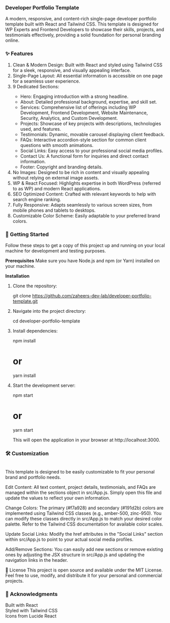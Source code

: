 <h3>Developer Portfolio Template</h3>
A modern, responsive, and content-rich single-page developer portfolio template built with React and Tailwind CSS. This template is designed for WP Experts and Frontend Developers to showcase their skills, projects, and testimonials effectively, providing a solid foundation for personal branding online.

<h3>✨ Features</h3>
<ol>
<li>Clean & Modern Design: Built with React and styled using Tailwind CSS for a sleek, responsive, and visually appealing interface.</li>

<li>Single-Page Layout: All essential information is accessible on one page for a seamless user experience.</li>

<li>9 Dedicated Sections:</li>
<ul>
<li>Hero: Engaging introduction with a strong headline.</li>

<li>About: Detailed professional background, expertise, and skill set.</li>

<li>Services: Comprehensive list of offerings including WP Development, Frontend Development, Website Maintenance, Security, Analytics, and Custom Development.</li>

<li>Projects: Showcase of key projects with descriptions, technologies used, and features.</li>

<li>Testimonials: Dynamic, movable carousel displaying client feedback.</li>

<li>FAQs: Interactive accordion-style section for common client questions with smooth animations.</li>

<li>Social Links: Easy access to your professional social media profiles.</li>

<li>Contact Us: A functional form for inquiries and direct contact information.</li>

<li>Footer: Copyright and branding details.</li>
</ul>
<li>No Images: Designed to be rich in content and visually appealing without relying on external image assets.</li>

<li>WP & React Focused: Highlights expertise in both WordPress (referred to as WP) and modern React applications.</li>

<li>SEO Optimized Content: Crafted with relevant keywords to help with search engine ranking.</li>

<li>Fully Responsive: Adapts seamlessly to various screen sizes, from mobile phones and tablets to desktops.</li>

<li>Customizable Color Scheme: Easily adaptable to your preferred brand colors.</li>
</ol>
<h3>🚀 Getting Started</h3>
Follow these steps to get a copy of this project up and running on your local machine for development and testing purposes.

<b>Prerequisites</b>
Make sure you have Node.js and npm (or Yarn) installed on your machine.

<b>Installation</b>
<ol>
<li>Clone the repository:</li>

git clone https://github.com/zaheers-dev-lab/developer-portfolio-template.git

<li>Navigate into the project directory:</li>

cd developer-portfolio-template

<li>Install dependencies:</li>

npm install
# or
yarn install

<li>Start the development server:</li>

npm start
# or
yarn start

This will open the application in your browser at http://localhost:3000.
</ol>
<h3>🛠️ Customization</h3> <br>
This template is designed to be easily customizable to fit your personal brand and portfolio needs.

Edit Content:
All text content, project details, testimonials, and FAQs are managed within the sections object in src/App.js. Simply open this file and update the values to reflect your own information.

Change Colors:
The primary (#f7a928) and secondary (#191d2b) colors are implemented using Tailwind CSS classes (e.g., amber-500, zinc-950). You can modify these classes directly in src/App.js to match your desired color palette. Refer to the Tailwind CSS documentation for available color scales.

Update Social Links:
Modify the href attributes in the "Social Links" section within src/App.js to point to your actual social media profiles.

Add/Remove Sections:
You can easily add new sections or remove existing ones by adjusting the JSX structure in src/App.js and updating the navigation links in the header.

📄 License
This project is open source and available under the MIT License. Feel free to use, modify, and distribute it for your personal and commercial projects.

<h3>🙏 Acknowledgments</h3>
Built with React<br>
Styled with Tailwind CSS<br>
Icons from Lucide React
